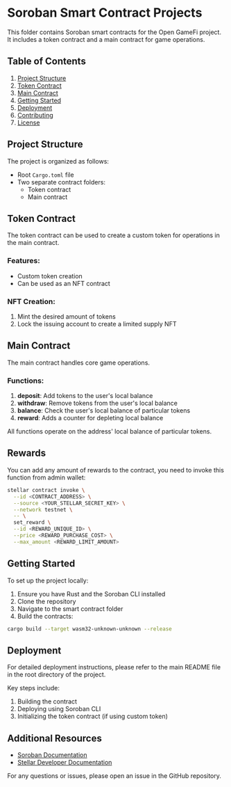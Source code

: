 # Soroban Smart Contract Projects

This folder contains Soroban smart contracts for the Open GameFi project. It includes a token contract and a main contract for game operations.

## Table of Contents
1. [Project Structure](#project-structure)
2. [Token Contract](#token-contract)
3. [Main Contract](#main-contract)
4. [Getting Started](#getting-started)
5. [Deployment](#deployment)
6. [Contributing](#contributing)
7. [License](#license)

## Project Structure

The project is organized as follows:

- Root `Cargo.toml` file
- Two separate contract folders:
  - Token contract
  - Main contract

## Token Contract

The token contract can be used to create a custom token for operations in the main contract.

### Features:
- Custom token creation
- Can be used as an NFT contract

### NFT Creation:
1. Mint the desired amount of tokens
2. Lock the issuing account to create a limited supply NFT

## Main Contract

The main contract handles core game operations.

### Functions:
1. **deposit**: Add tokens to the user's local balance
2. **withdraw**: Remove tokens from the user's local balance
3. **balance**: Check the user's local balance of particular tokens
4. **reward**: Adds a counter for depleting local balance

All functions operate on the address' local balance of particular tokens.

## Rewards

You can add any amount of rewards to the contract, you need to invoke this function from admin wallet:

```bash
stellar contract invoke \
  --id <CONTRACT_ADDRESS> \
  --source <YOUR_STELLAR_SECRET_KEY> \
  --network testnet \
  -- \
  set_reward \
  --id <REWARD_UNIQUE_ID> \
  --price <REWARD_PURCHASE_COST> \
  --max_amount <REWARD_LIMIT_AMOUNT>
```

## Getting Started

To set up the project locally:

1. Ensure you have Rust and the Soroban CLI installed
2. Clone the repository
3. Navigate to the smart contract folder
4. Build the contracts:

```bash
cargo build --target wasm32-unknown-unknown --release
```

## Deployment

For detailed deployment instructions, please refer to the main README file in the root directory of the project.

Key steps include:
1. Building the contract
2. Deploying using Soroban CLI
3. Initializing the token contract (if using custom token)

## Additional Resources

- [Soroban Documentation](https://soroban.stellar.org/docs)
- [Stellar Developer Documentation](https://developers.stellar.org/docs)

For any questions or issues, please open an issue in the GitHub repository.